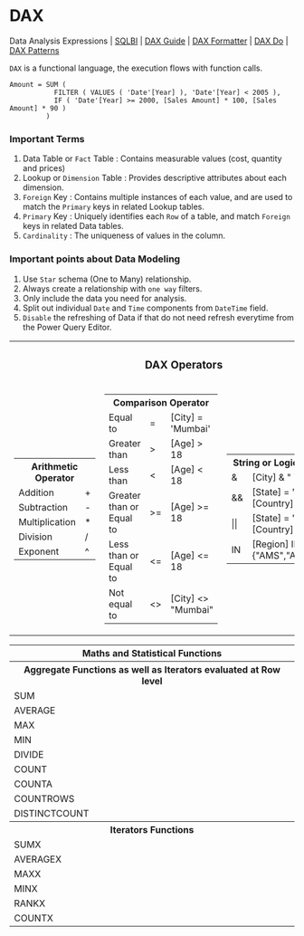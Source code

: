 # DAX
Data Analysis Expressions | [SQLBI](https://www.sqlbi.com/) | [DAX Guide](https://dax.guide/) | [DAX Formatter](https://www.daxformatter.com/) | [DAX Do](https://dax.do/) | [DAX Patterns](https://www.daxpatterns.com/)

`DAX` is a functional language, the execution flows with function calls.

```DAX
Amount = SUM (
           FILTER ( VALUES ( 'Date'[Year] ), 'Date'[Year] < 2005 ),
           IF ( 'Date'[Year] >= 2000, [Sales Amount] * 100, [Sales Amount] * 90 )
         )
```

### Important Terms

1. Data Table or `Fact` Table : Contains measurable values (cost, quantity and prices)
2. Lookup or `Dimension` Table : Provides descriptive attributes about each dimension.
3. `Foreign` Key : Contains multiple instances of each value, and are used to match the `Primary` keys in related Lookup tables.
4. `Primary` Key : Uniquely identifies each `Row` of a table, and match `Foreign` keys in related Data tables.
5. `Cardinality` : The uniqueness of values in the column. 

### Important points about Data Modeling

1. Use `Star` schema (One to Many) relationship.
2. Always create a relationship with `one way` filters.
3. Only include the data you need for analysis.
4. Split out individual `Date` and `Time` components from `DateTime` field.
5. `Disable` the refreshing of Data if that do not need refresh everytime from the Power Query Editor.

<table align=center>
           <tr><th colspan=3><h3>DAX Operators</h3></th></tr>
           <tr>
                      <td>
                                 <table>
                                            <tr><th colspan=2>Arithmetic Operator</th></tr>
                                            <tr><td>Addition</td><td>+</td></tr>
                                            <tr><td>Subtraction</td><td>-</td></tr>
                                            <tr><td>Multiplication</td><td>*</td></tr>
                                            <tr><td>Division</td><td>/</td></tr>
                                            <tr><td>Exponent</td><td>^</td></tr>
                                 </table>
                      </td>
                      <td>
                                 <table>
                                            <tr><th colspan=3>Comparison Operator</th></tr>
                                            <tr><td>Equal to</td><td>=</td><td>[City] = 'Mumbai'</td></tr>
                                            <tr><td>Greater than</td><td>></td><td>[Age] > 18</td></tr>
                                            <tr><td>Less than</td><td><</td><td>[Age] < 18</td></tr>
                                            <tr><td>Greater than or Equal to</td><td>>=</td><td>[Age] >= 18</td></tr>
                                            <tr><td>Less than or Equal to</td><td><=</td><td>[Age] <= 18</td></tr>
                                            <tr><td>Not equal to</td><td><></td><td>[City] <> "Mumbai"</td></tr>
                                 </table>
                      </td>
                      <td>
                                 <table>
                                            <tr><th colspan=2>String or Logical Operator</th></tr>
                                            <tr><td>&</td><td>[City] & " " & [State]</td></tr>
                                            <tr><td>&&</td><td>[State] = "MH" && [Country] = "IND"</td></tr>
                                            <tr><td>||</td><td>[State] = "MH" || [Country] = "IND"</td></tr>
                                            <tr><td>IN</td><td>[Region] IN {"AMS","APJ","EMEA"}</td></tr>
                                 </table>
                      </td>
           </tr>         
</table>
                                                       
                                                     
<table>
           <tr><th colspan=2>Maths and Statistical Functions</th></tr>
           <tr><th colspan=2>Aggregate Functions as well as Iterators evaluated at <b>Row</b> level</th></tr>
           <tr><td>SUM</td><td></td></tr>
           <tr><td>AVERAGE</td><td></td></tr>
           <tr><td>MAX</td><td></td></tr>
           <tr><td>MIN</td><td></td></tr>
           <tr><td>DIVIDE</td><td></td></tr>
           <tr><td>COUNT</td><td></td></tr>
           <tr><td>COUNTA</td><td></td></tr>
           <tr><td>COUNTROWS</td><td></td></tr>
           <tr><td>DISTINCTCOUNT</td><td></td></tr>
           <tr><th colspan=2>Iterators Functions</th></tr>
           <tr><td>SUMX</td><td></td></tr>
           <tr><td>AVERAGEX</td><td></td></tr>
           <tr><td>MAXX</td><td></td></tr>
           <tr><td>MINX</td><td></td></tr>
           <tr><td>RANKX</td><td></td></tr>
           <tr><td>COUNTX</td><td></td></tr>
</table>
